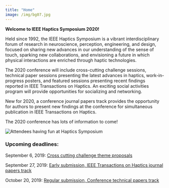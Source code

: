 ```yaml
---
title: "Home"
image: /img/bg07.jpg
---
```


**Welcome to IEEE Haptics Symposium 2020!**

Held since 1992, the IEEE Haptics Symposium is a vibrant interdisciplinary forum of research in neuroscience, perception, engineering, and design, focused on sharing new advances in our understanding of the sense of touch, sparking new collaborations, and envisioning a future in which physical interactions are enriched through haptic technologies.  

The 2020 conference will include cross-cutting challenge sessions, technical paper sessions presenting the latest advances in haptics, work-in-progress posters, and featured sessions presenting recent findings reported in IEEE Transactions on Haptics. An exciting social activities program will provide opportunities for socializing and networking.

New for 2020, a conference journal papers track provides the opportunity for authors to present new findings at the conference for simultaneous publication in IEEE Transactions on Haptics.

The 2020 conference has lots of information to come!

![Attendees having fun at Haptics Symposium](/img/slide-image-11-crop.jpg)

### Upcoming deadlines:

September 6, 2019: [Cross cutting challenge theme proposals](/presenting/cross-cutting-challenges/)

September 27, 2019: [Early submission, IEEE Transactions on Haptics journal papers track](/presenting/early-toh)

October 20, 2019: [Regular submission, Conference technical papers track](/presenting/technical-papers/)
